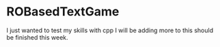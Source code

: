 # ROBasedTextGame
 I just wanted to test my skills with cpp I will be adding more to this should be finished this week.
